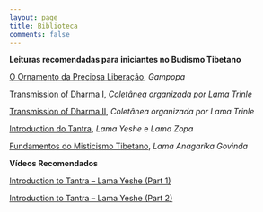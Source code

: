 ```yaml
---
layout: page
title: Biblioteca
comments: false
---
```


**Leituras recomendadas para iniciantes no Budismo Tibetano**

<a href="http://kalu.org.br/wpfd_file/gampopa-o-ornamento-da-preciosa-liberacao/">O Ornamento da Preciosa Liberação</a>, <i>Gampopa</i>

<a href="https://kalu.org.br/download/10/primeiro-nivel/1622/transmission-of-dharma-i.pdf">Transmission of Dharma I</a>, <i>Coletânea organizada por Lama Trinle</i>

<a href="https://kalu.org.br/download/10/primeiro-nivel/1621/transmission-of-dharma-ii.pdf">Transmission of Dharma II</a>, <i>Coletânea organizada por Lama Trinle</i>

<a href="https://kalu.org.br/download/10/primeiro-nivel/1623/lama-yeshe-introduction-to-tantra.pdf">Introduction do Tantra</a>, <i>Lama Yeshe</i> e <i>Lama Zopa</i>

<a href="https://kalu.org.br/download/10/primeiro-nivel/1624/govinda-fundamentos-do-misticismo-tibetano.pdf">Fundamentos do Misticismo Tibetano</a>, <i>Lama Anagarika Govinda</i>

**Vídeos Recomendados**

<a href="https://www.youtube.com/watch?v=5Fb8dpQ5dkA">Introduction to Tantra – Lama Yeshe (Part 1)</a>

<a href="https://www.youtube.com/watch?v=nfw9bUbzuHQ&t=482s">Introduction to Tantra – Lama Yeshe (Part 2)</a>
